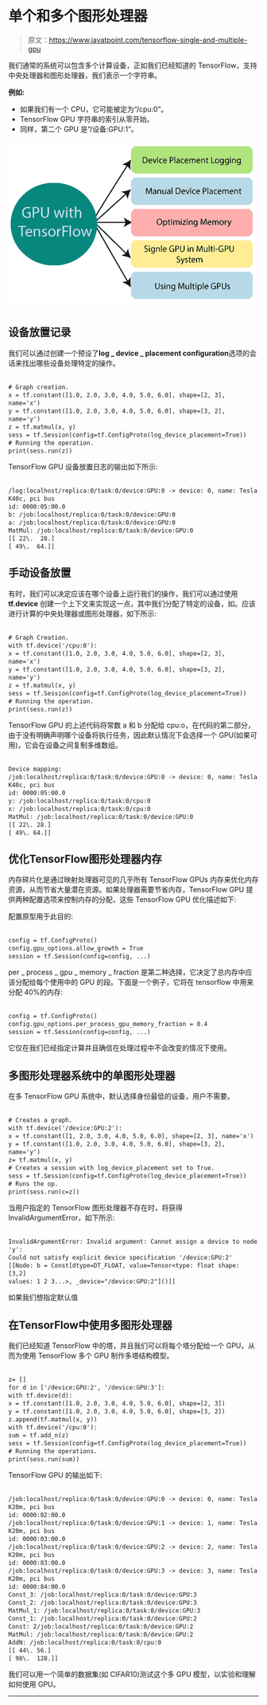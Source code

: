 # 单个和多个图形处理器

> 原文：<https://www.javatpoint.com/tensorflow-single-and-multiple-gpu>

我们通常的系统可以包含多个计算设备，正如我们已经知道的 TensorFlow，支持中央处理器和图形处理器，我们表示一个字符串。

**例如:**

*   如果我们有一个 CPU，它可能被定为“/cpu:0”。
*   TensorFlow GPU 字符串的索引从零开始。
*   同样，第二个 GPU 是“/设备:GPU:1”。

![TensorFlow Single and Multiple GPU](img/04f4383fde7d6bd75e1cd5faa10599ae.png)

## 设备放置记录

我们可以通过创建一个预设了**log _ device _ placement configuration**选项的会话来找出哪些设备处理特定的操作。

```

# Graph creation.
x = tf.constant([1.0, 2.0, 3.0, 4.0, 5.0, 6.0], shape=[2, 3], name='x')
y = tf.constant([1.0, 2.0, 3.0, 4.0, 5.0, 6.0], shape=[3, 2], name='y')
z = tf.matmul(x, y)
sess = tf.Session(config=tf.ConfigProto(log_device_placement=True))
# Running the operation.
print(sess.run(z))

```

TensorFlow GPU 设备放置日志的输出如下所示:

```

/log:localhost/replica:0/task:0/device:GPU:0 -> device: 0, name: Tesla K40c, pci bus
id: 0000:05:00.0
b: /job:localhost/replica:0/task:0/device:GPU:0
a: /job:localhost/replica:0/task:0/device:GPU:0
MatMul: /job:localhost/replica:0/task:0/device:GPU:0
[[ 22\.  28.]
[ 49\.  64.]]

```

## 手动设备放置

有时，我们可以决定应该在哪个设备上运行我们的操作，我们可以通过使用 **tf.device** 创建一个上下文来实现这一点，其中我们分配了特定的设备，如。应该进行计算的中央处理器或图形处理器，如下所示:

```

# Graph Creation.
with tf.device('/cpu:0'):
x = tf.constant([1.0, 2.0, 3.0, 4.0, 5.0, 6.0], shape=[2, 3], name='x')
y = tf.constant([1.0, 2.0, 3.0, 4.0, 5.0, 6.0], shape=[3, 2], name='y')
z = tf.matmul(x, y)
sess = tf.Session(config=tf.ConfigProto(log_device_placement=True))
# Running the operation.
print(sess.run(z))

```

TensorFlow GPU 的上述代码将常数 a 和 b 分配给 cpu:o，在代码的第二部分，由于没有明确声明哪个设备将执行任务，因此默认情况下会选择一个 GPU(如果可用)，它会在设备之间复制多维数组。

```

Device mapping:
/job:localhost/replica:0/task:0/device:GPU:0 -> device: 0, name: Tesla K40c, pci bus
id: 0000:05:00.0
y: /job:localhost/replica:0/task:0/cpu:0
x: /job:localhost/replica:0/task:0/cpu:0
MatMul: /job:localhost/replica:0/task:0/device:GPU:0
[[ 22\. 28.]
[ 49\. 64.]]

```

## 优化TensorFlow图形处理器内存

内存碎片化是通过映射处理器可见的几乎所有 TensorFlow GPUs 内存来优化内存资源，从而节省大量潜在资源。如果处理器需要节省内存，TensorFlow GPU 提供两种配置选项来控制内存的分配，这些 TensorFlow GPU 优化描述如下:

配置原型用于此目的:

```

config = tf.ConfigProto()
config.gpu_options.allow_growth = True
session = tf.Session(config=config, ...)

```

per _ process _ gpu _ memory _ fraction 是第二种选择，它决定了总内存中应该分配给每个使用中的 GPU 的段。下面是一个例子，它将在 tensorflow 中用来分配 40%的内存:

```

config = tf.ConfigProto()
config.gpu_options.per_process_gpu_memory_fraction = 0.4
session = tf.Session(config=config, ...)

```

它仅在我们已经指定计算并且确信在处理过程中不会改变的情况下使用。

## 多图形处理器系统中的单图形处理器

在多 TensorFlow GPU 系统中，默认选择身份最低的设备，用户不需要。

```

# Creates a graph.
with tf.device('/device:GPU:2'):
x = tf.constant([1, 2.0, 3.0, 4.0, 5.0, 6.0], shape=[2, 3], name='x')
y = tf.constant([1.0, 2.0, 3.0, 4.0, 5.0, 6.0], shape=[3, 2], name='y')
z= tf.matmul(x, y)
# Creates a session with log_device_placement set to True.
sess = tf.Session(config=tf.ConfigProto(log_device_placement=True))
# Runs the op.
print(sess.run(c=z))

```

当用户指定的 TensorFlow 图形处理器不存在时，将获得 InvalidArgumentError，如下所示:

```

InvalidArgumentError: Invalid argument: Cannot assign a device to node 'y':
Could not satisfy explicit device specification '/device:GPU:2'
[[Node: b = Const[dtype=DT_FLOAT, value=Tensor<type: float shape: [3,2]
values: 1 2 3...>, _device="/device:GPU:2"]()]]

```

如果我们想指定默认值

## 在TensorFlow中使用多图形处理器

我们已经知道 TensorFlow 中的塔，并且我们可以将每个塔分配给一个 GPU，从而为使用 TensorFlow 多个 GPU 制作多塔结构模型。

```

z= []
for d in ['/device:GPU:2', '/device:GPU:3']:
with tf.device(d):
x = tf.constant([1.0, 2.0, 3.0, 4.0, 5.0, 6.0], shape=[2, 3])
y = tf.constant([1.0, 2.0, 3.0, 4.0, 5.0, 6.0], shape=[3, 2])
z.append(tf.matmul(x, y))
with tf.device('/cpu:0'):
sum = tf.add_n(z)
sess = tf.Session(config=tf.ConfigProto(log_device_placement=True))
# Running the operations.
print(sess.run(sum))

```

TensorFlow GPU 的输出如下:

```

/job:localhost/replica:0/task:0/device:GPU:0 -> device: 0, name: Tesla K20m, pci bus
id: 0000:02:00.0
/job:localhost/replica:0/task:0/device:GPU:1 -> device: 1, name: Tesla K20m, pci bus
id: 0000:03:00.0
/job:localhost/replica:0/task:0/device:GPU:2 -> device: 2, name: Tesla K20m, pci bus
id: 0000:83:00.0
/job:localhost/replica:0/task:0/device:GPU:3 -> device: 3, name: Tesla K20m, pci bus
id: 0000:84:00.0
Const_3: /job:localhost/replica:0/task:0/device:GPU:3
Const_2: /job:localhost/replica:0/task:0/device:GPU:3
MatMul_1: /job:localhost/replica:0/task:0/device:GPU:3
Const_1: /job:localhost/replica:0/task:0/device:GPU:2
Const: 2/job:localhost/replica:0/task:0/device:GPU:2
MatMul: /job:localhost/replica:0/task:0/device:GPU:2
AddN: /job:localhost/replica:0/task:0/cpu:0
[[ 44\. 56.]
[ 98\.  128.]]

```

我们可以用一个简单的数据集(如 CIFAR10)测试这个多 GPU 模型，以实验和理解如何使用 GPU。

* * *